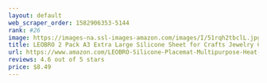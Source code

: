 ```yaml
---
layout: default 
﻿web_scraper_order: 1582906353-5144
rank: #26
image: https://images-na.ssl-images-amazon.com/images/I/51rqh2tbclL.jpg
title: LEOBRO 2 Pack A3 Extra Large Silicone Sheet for Crafts Jewelry Casting Moulds Mat, Premium…
url: https://www.amazon.com/LEOBRO-Silicone-Placemat-Multipurpose-Heat-Resistant/dp/B07V9KMNGY/ref=zg_mw_arts-crafts_26?_encoding=UTF8&psc=1&refRID=AC0VFVM6SB4FTE33VGXN
reviews: 4.6 out of 5 stars
price: $8.49 
---
```


